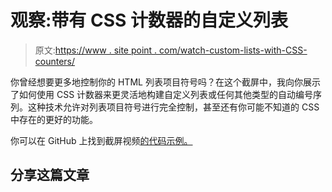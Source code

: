# 观察:带有 CSS 计数器的自定义列表

> 原文:[https://www . site point . com/watch-custom-lists-with-CSS-counters/](https://www.sitepoint.com/watch-custom-lists-with-css-counters/)

你曾经想要更多地控制你的 HTML 列表项目符号吗？在这个截屏中，我向你展示了如何使用 CSS 计数器来更灵活地构建自定义列表或任何其他类型的自动编号序列。这种技术允许对列表项目符号进行完全控制，甚至还有你可能不知道的 CSS 中存在的更好的功能。

你可以在 GitHub 上找到截屏视频[的代码示例。](https://github.com/guilhermemuller/spp_screencasts/tree/master/counters)

## 分享这篇文章